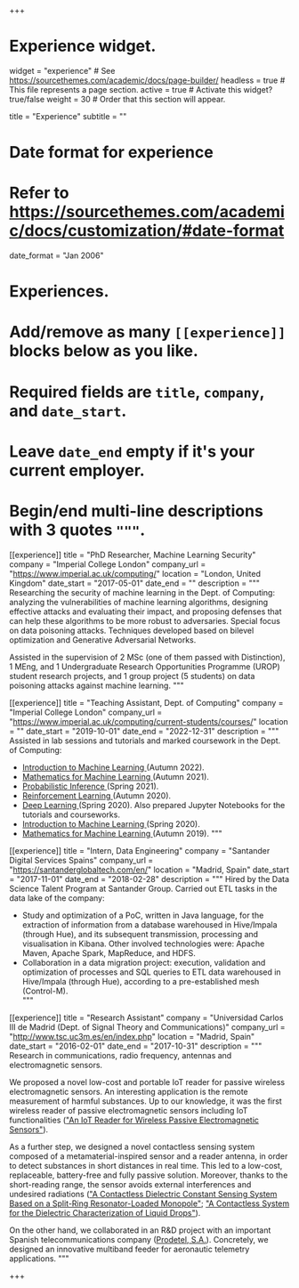 +++
# Experience widget.
widget = "experience"  # See https://sourcethemes.com/academic/docs/page-builder/
headless = true  # This file represents a page section.
active = true  # Activate this widget? true/false
weight = 30  # Order that this section will appear.

title = "Experience"
subtitle = ""

# Date format for experience
#   Refer to https://sourcethemes.com/academic/docs/customization/#date-format
date_format = "Jan 2006"

# Experiences.
#   Add/remove as many `[[experience]]` blocks below as you like.
#   Required fields are `title`, `company`, and `date_start`.
#   Leave `date_end` empty if it's your current employer.
#   Begin/end multi-line descriptions with 3 quotes `"""`.
[[experience]]
  title = "PhD Researcher, Machine Learning Security"
  company = "Imperial College London"
  company_url = "https://www.imperial.ac.uk/computing/"
  location = "London, United Kingdom"
  date_start = "2017-05-01"
  date_end = ""
  description = """
  Researching the security of machine learning in the Dept. of Computing: analyzing the vulnerabilities of machine learning algorithms, designing effective attacks and evaluating their impact, and proposing defenses that can help these algorithms to be more robust to adversaries. Special focus on data poisoning attacks. Techniques developed based on bilevel optimization and Generative Adversarial Networks.

  Assisted in the supervision of 2 MSc (one of them passed with Distinction), 1 MEng, and 1 Undergraduate Research Opportunities Programme (UROP) student research projects, and 1 group project (5 students) on data poisoning attacks against machine learning.
  """


[[experience]]
  title = "Teaching Assistant,  Dept. of Computing"
  company = "Imperial College London"
  company_url = "https://www.imperial.ac.uk/computing/current-students/courses/"
  location = ""
  date_start = "2019-10-01"
  date_end = "2022-12-31"
  description = """
  Assisted in lab sessions and tutorials and marked coursework in the Dept. of Computing:

  * <a href="https://www.imperial.ac.uk/computing/current-students/courses/70050/">Introduction to Machine Learning </a> (Autumn 2022).
  * <a href="https://www.imperial.ac.uk/computing/current-students/courses/70015/">Mathematics for Machine Learning </a> (Autumn 2021).
  * <a href="https://www.imperial.ac.uk/computing/current-students/courses/70019/">Probabilistic Inference </a> (Spring 2021).
  * <a href="https://www.imperial.ac.uk/computing/current-students/courses/70028/">Reinforcement Learning </a> (Autumn 2020).
  * <a href="https://www.imperial.ac.uk/computing/current-students/courses/70010/">Deep Learning </a> (Spring 2020). Also prepared Jupyter Notebooks for the tutorials and courseworks.
  * <a href="https://www.imperial.ac.uk/computing/current-students/courses/70050/">Introduction to Machine Learning </a> (Spring 2020).
  * <a href="https://www.imperial.ac.uk/computing/current-students/courses/70015/">Mathematics for Machine Learning </a> (Autumn 2019).
  """

[[experience]]
  title = "Intern, Data Engineering"
  company = "Santander Digital Services Spains"
  company_url = "https://santanderglobaltech.com/en/"
  location = "Madrid, Spain"
  date_start = "2017-11-01"
  date_end = "2018-02-28"
  description = """
  Hired by the Data Science Talent Program at Santander Group. Carried out ETL tasks in the data lake of the company:

  * Study and optimization of a PoC, written in Java language, for the extraction of information from a database warehoused in Hive/Impala (through Hue), and its subsequent transmission, processing and visualisation in Kibana. Other involved technologies were: Apache Maven, Apache Spark, MapReduce, and HDFS.
  * Collaboration in a data migration project: execution, validation and optimization of processes and SQL queries to ETL data warehoused in Hive/Impala (through Hue), according to a pre-established mesh (Control-M).  
  """
  
[[experience]]
  title = "Research Assistant"
  company = "Universidad Carlos III de Madrid (Dept. of Signal Theory and Communications)"
  company_url = "http://www.tsc.uc3m.es/en/index.php"
  location = "Madrid, Spain"
  date_start = "2016-02-01"
  date_end = "2017-10-31"
  description = """
  Research in communications, radio frequency, antennas and electromagnetic sensors.

  We proposed a novel low-cost and portable IoT reader for passive wireless electromagnetic sensors. An interesting application is the remote measurement of harmful substances. Up to our knowledge, it was the first wireless reader of passive electromagnetic sensors including IoT functionalities (<a href="https://dx.doi.org/10.3390/s17040693">"An IoT Reader for Wireless Passive Electromagnetic Sensors"</a>).

  As a further step, we designed a novel contactless sensing system composed of a metamaterial-inspired sensor and a reader antenna, in order to detect substances in short distances in real time. This led to a low-cost, replaceable, battery-free and fully passive solution. Moreover, thanks to the short-reading range, the sensor avoids external interferences and undesired radiations (<a href="https://doi.org/10.1109/JSEN.2018.2826982">"A Contactless Dielectric Constant Sensing System Based on a Split-Ring Resonator-Loaded Monopole"</a>; <a href="https://doi.org/10.2528/PIERM20051402">"A Contactless System for the Dielectric Characterization of Liquid Drops"</a>).

  On the other hand, we collaborated in an R&D project with an important Spanish telecommunications company (<a href="http://www.prodetel.es/en/">Prodetel, S.A.</a>). Concretely, we designed an innovative multiband feeder for aeronautic telemetry applications.
  """
	
+++
